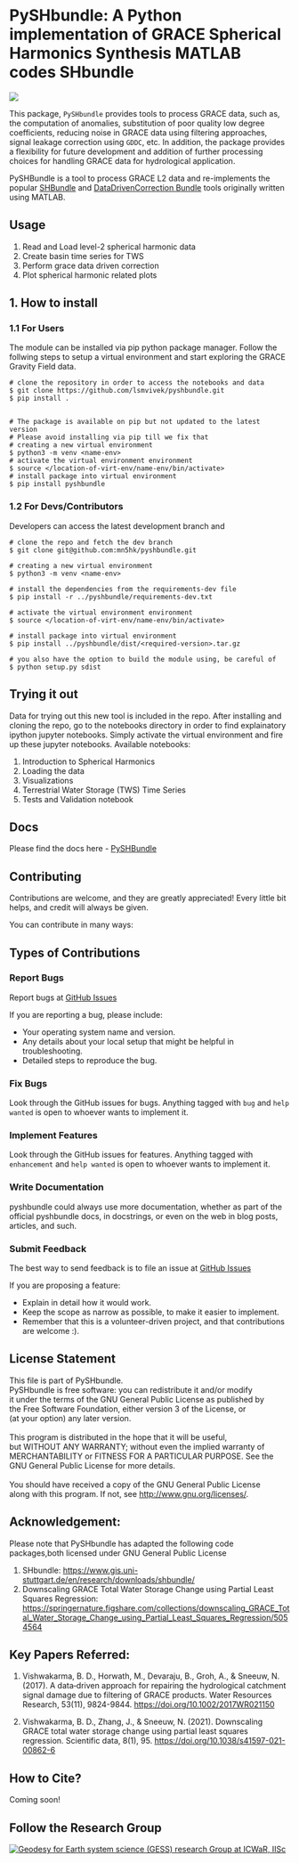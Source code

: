 # PySHbundle: A Python implementation of GRACE Spherical Harmonics Synthesis MATLAB codes SHbundle <br>

![](https://visitor-badge.glitch.me/badge?page_id=mn5hk.mat2py) <br>

This package, `PySHbundle` provides tools to process GRACE data, such as, the computation of anomalies, substitution of poor quality low degree coefficients, reducing noise in GRACE data using filtering approaches, signal leakage correction using `GDDC`, etc. In addition, the package provides a flexibility for future development and addition of further processing choices for handling GRACE data for hydrological application.

PySHBundle is a tool to process GRACE L2 data and re-implements the popular [SHBundle](https://www.gis.uni-stuttgart.de/en/research/downloads/shbundle/) and [DataDrivenCorrection Bundle](https://www.gis.uni-stuttgart.de/en/research/downloads/datadrivencorrectionbundle/) tools originally written using MATLAB. 


## Usage
1. Read and Load level-2 spherical harmonic data
2. Create basin time series for TWS
3. Perform grace data driven correction
4. Plot spherical harmonic related plots

## 1. How to install <br>
### 1.1 For Users
The module can be installed via pip python package manager. Follow the follwing steps to setup a virtual environment and start exploring the GRACE Gravity Field data.

```shell
# clone the repository in order to access the notebooks and data
$ git clone https://github.com/lsmvivek/pyshbundle.git
$ pip install .


# The package is available on pip but not updated to the latest version
# Please avoid installing via pip till we fix that
# creating a new virtual environment
$ python3 -m venv <name-env>
# activate the virtual environment environment
$ source </location-of-virt-env/name-env/bin/activate>
# install package into virtual environment
$ pip install pyshbundle
```

### 1.2 For Devs/Contributors
Developers can access the latest development branch and 
```shell
# clone the repo and fetch the dev branch
$ git clone git@github.com:mn5hk/pyshbundle.git

# creating a new virtual environment
$ python3 -m venv <name-env>

# install the dependencies from the requirements-dev file
$ pip install -r ../pyshbundle/requirements-dev.txt

# activate the virtual environment environment
$ source </location-of-virt-env/name-env/bin/activate>

# install package into virtual environment
$ pip install ../pyshbundle/dist/<required-version>.tar.gz

# you also have the option to build the module using, be careful of 
$ python setup.py sdist
```

## Trying it out

Data for trying out this new tool is included in the repo. After installing and cloning the repo, go to the notebooks directory in order to find explainatory ipython jupyter notebooks. Simply activate the virtual environment and fire up these jupyter notebooks. Available notebooks:

1. Introduction to Spherical Harmonics
2. Loading the data
3. Visualizations
4. Terrestrial Water Storage (TWS) Time Series
5. Tests and Validation notebook


## Docs

Please find the docs here - [PySHBundle](https://mn5hk.github.io/pyshbundle/)


## Contributing

Contributions are welcome, and they are greatly appreciated! Every
little bit helps, and credit will always be given.

You can contribute in many ways:

## Types of Contributions

### Report Bugs

Report bugs at [GitHub Issues](https://github.com/mn5hk/pyshbundle/issues)


If you are reporting a bug, please include:

-   Your operating system name and version.
-   Any details about your local setup that might be helpful in troubleshooting.
-   Detailed steps to reproduce the bug.

### Fix Bugs

Look through the GitHub issues for bugs. Anything tagged with `bug` and
`help wanted` is open to whoever wants to implement it.

### Implement Features

Look through the GitHub issues for features. Anything tagged with
`enhancement` and `help wanted` is open to whoever wants to implement it.

### Write Documentation

pyshbundle could always use more documentation,
whether as part of the official pyshbundle docs,
in docstrings, or even on the web in blog posts, articles, and such.

### Submit Feedback

The best way to send feedback is to file an issue at
[GitHub Issues](https://github.com/mn5hk/pyshbundle/issues)

If you are proposing a feature:

-   Explain in detail how it would work.
-   Keep the scope as narrow as possible, to make it easier to implement.
-   Remember that this is a volunteer-driven project, and that contributions are welcome :).

## License Statement

This file is part of PySHbundle. <br>
    PySHbundle is free software: you can redistribute it and/or modify<br>
    it under the terms of the GNU General Public License as published by<br>
    the Free Software Foundation, either version 3 of the License, or<br>
    (at your option) any later version.<br>
<br>
    This program is distributed in the hope that it will be useful,<br>
    but WITHOUT ANY WARRANTY; without even the implied warranty of<br>
    MERCHANTABILITY or FITNESS FOR A PARTICULAR PURPOSE.  See the<br>
    GNU General Public License for more details.<br>
<br>
    You should have received a copy of the GNU General Public License<br>
    along with this program.  If not, see <http://www.gnu.org/licenses/>.<br>
    

## Acknowledgement:
Please note that PySHbundle has adapted the following code packages,both licensed under GNU General Public License

  1. SHbundle: https://www.gis.uni-stuttgart.de/en/research/downloads/shbundle/ 
  2. Downscaling GRACE Total Water Storage Change using Partial Least Squares Regression: https://springernature.figshare.com/collections/downscaling_GRACE_Total_Water_Storage_Change_using_Partial_Least_Squares_Regression/5054564 


## Key Papers Referred:
 1. Vishwakarma, B. D., Horwath, M., Devaraju, B., Groh, A., & Sneeuw, N. (2017). 
    A data‐driven approach for repairing the hydrological catchment signal damage 
    due to filtering of GRACE products. Water Resources Research, 
    53(11), 9824-9844. https://doi.org/10.1002/2017WR021150 

 2. Vishwakarma, B. D., Zhang, J., & Sneeuw, N. (2021). 
    Downscaling GRACE total water storage change using 
    partial least squares regression. Scientific data, 8(1), 95.
    https://doi.org/10.1038/s41597-021-00862-6 
    

## How to Cite?
Coming soon!


## Follow the Research Group

<a href="https://ultra-pluto-7f6d1.netlify.app" rel="Geodesy for Earth system science (GESS) research Group at ICWaR, IISc">![Geodesy for Earth system science (GESS) research Group at ICWaR, IISc](./examples/imgs/logoGESS.jpg)</a>
